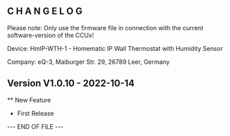 ﻿C H A N G E L O G
-----------------

Please note: Only use the firmware file in connection with the current software-version of the CCUx!

Device:      HmIP-WTH-1 - Homematic IP Wall Thermostat with Humidity Sensor

Company:     eQ-3, Maiburger Str. 29, 26789 Leer, Germany



Version V1.0.10 - 2022-10-14
--------------------------------------------------------------

** New Feature
   * First Release



--- END OF FILE ---
